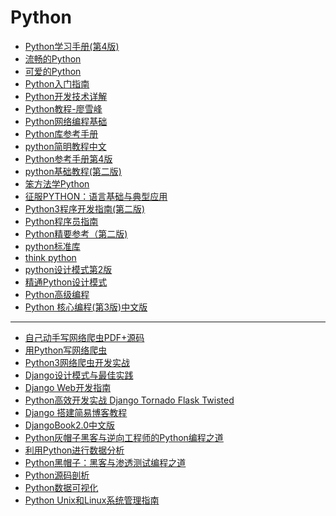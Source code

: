 # Python

* <a href="https://sn9.us/file/632278-377975290" title="Python学习手册(第4版)">Python学习手册(第4版)</a>
* <a href="https://sn9.us/file/632278-383858112" title="流畅的Python">流畅的Python</a>
* <a href="https://sn9.us/file/632278-382719603" title="可爱的Python">可爱的Python</a>
* <a href="https://sn9.us/file/632278-382718757" title="Python入门指南">Python入门指南</a>
* <a href="https://sn9.us/file/632278-382467547" title="Python开发技术详解">Python开发技术详解</a>
* <a href="https://sn9.us/file/632278-382528064" title="Python教程-廖雪峰">Python教程-廖雪峰</a>
* <a href="https://sn9.us/file/632278-375811046" title="Python网络编程基础">Python网络编程基础</a>
* <a href="https://sn9.us/file/632278-375810992" title="Python库参考手册">Python库参考手册</a>
* <a href="https://sn9.us/file/632278-375802436" title="python简明教程中文">python简明教程中文</a>
* <a href="https://sn9.us/file/632278-375799511" title="Python参考手册第4版">Python参考手册第4版</a>
* <a href="https://sn9.us/file/632278-375800687" title="python基础教程(第二版)">python基础教程(第二版)</a>
* <a href="https://sn9.us/file/632278-377975371" title="笨方法学Python">笨方法学Python</a>
* <a href="https://sn9.us/file/632278-375802288" title="征服PYTHON：语言基础与典型应用">征服PYTHON：语言基础与典型应用</a>
* <a href="https://sn9.us/file/632278-382718739" title="Python3程序开发指南(第二版)">Python3程序开发指南(第二版)</a>
* <a href="https://sn9.us/file/632278-382718727" title="Python程序员指南">Python程序员指南</a>
* <a href="https://sn9.us/file/632278-382718724" title="Python精要参考（第二版)">Python精要参考（第二版)</a>
* <a href="https://sn9.us/file/632278-382718736" title="python标准库">python标准库</a>
* <a href="https://sn9.us/file/632278-382575079" title="think python">think python</a>
* <a href="https://sn9.us/file/632278-377975281" title="python设计模式第2版">python设计模式第2版</a>
* <a href="https://sn9.us/file/632278-375802394" title="精通Python设计模式">精通Python设计模式</a>
* <a href="https://sn9.us/file/632278-375799997" title="Python高级编程" target="_blank">Python高级编程</a>
* <a href="https://sn9.us/file/632278-382719270" title="Python核心编程" target="_blank">Python 核心编程(第3版)中文版</a>

___

* <a href="https://sn9.us/file/632278-375811631" title="自己动手写网络爬虫">自己动手写网络爬虫PDF+源码</a>
* <a href="https://sn9.us/file/632278-382719606" title="用Python写网络爬虫" target="_blank">用Python写网络爬虫</a>
* <a href="https://sn9.us/file/632278-383859821" title="Python3网络爬虫开发实战" target="_blank">Python3网络爬虫开发实战</a>
* <a href="https://sn9.us/file/632278-375801230" title="Django 设计模式与最佳实践" target="_blank">Django设计模式与最佳实践</a>
* <a href="https://sn9.us/file/632278-375801163" title="Django Web开发指南" target="_blank">Django Web开发指南</a>
* <a href="https://sn9.us/file/632278-382528780" title="Python高效开发实战 Django Tornado Flask Twisted" target="_blank">Python高效开发实战 Django Tornado Flask Twisted</a>
* <a href="https://sn9.us/file/632278-375801176" title="Django 搭建简易博客教程 " target="_blank">Django 搭建简易博客教程 </a>
* <a href="https://sn9.us/file/632278-375801287" title="DjangoBook2.0中文版" target="_blank">DjangoBook2.0中文版</a>
* <a href="https://sn9.us/file/632278-377975269" title="Python灰帽子黑客与逆向工程师的Python编程之道" target="_blank">Python灰帽子黑客与逆向工程师的Python编程之道</a>
* <a href="https://sn9.us/file/632278-375811513" title="利用Python进行数据分析" target="_blank">利用Python进行数据分析</a>
* <a href="https://sn9.us/file/632278-382467869" title="Python黑帽子：黑客与渗透测试编程之道" target="_blank">Python黑帽子：黑客与渗透测试编程之道</a>
* <a href="https://sn9.us/file/632278-382527412" title="Python源码剖析" target="_blank">Python源码剖析</a>
* <a href="https://sn9.us/file/632278-382534102" title="Python数据可视化" target="_blank">Python数据可视化</a>
* <a href="https://sn9.us/file/632278-383858145" title="Python Unix和Linux系统管理指南" target="_blank">Python Unix和Linux系统管理指南</a>

